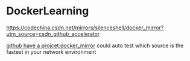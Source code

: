 # DockerLearning

https://codechina.csdn.net/mirrors/silenceshell/docker_mirror?utm_source=csdn_github_accelerator

[github have a projcet:docker_mirror](https://github.com/silenceshell/docker_mirror)
could auto test which source is the fastest in your network environment